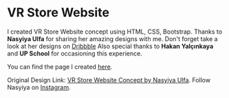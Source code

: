 # VR Store Website 

I created VR Store Website concept using HTML, CSS, Bootstrap.
Thanks to **Nasyiya Ulfa** for sharing her amazing designs with me. Don't forget take a look at her designs on [Dribbble](https://dribbble.com/Nasyiyaulfa)
Also special thanks to **Hakan Yalçınkaya** and **UP School** for occasioning this experience.

You can find the page I created [here](https://imcagla.github.io/VRGame/).

Original Design Link: [VR Store Website Concept by Nasyiya Ulfa](https://dribbble.com/shots/15811851-VR-Store-Website-Concept).
Follow Nasyiya on [Instagram](https://www.instagram.com/nasyiya.design/).
